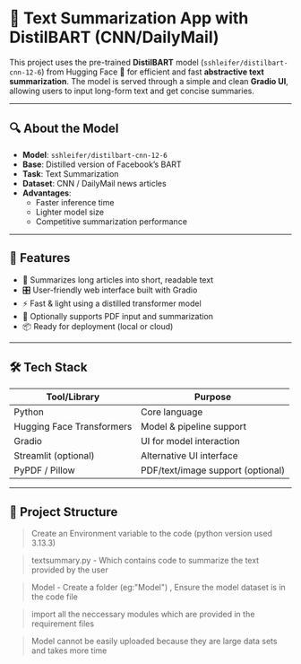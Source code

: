 # 📝 Text Summarization App with DistilBART (CNN/DailyMail)

This project uses the pre-trained **DistilBART** model (`sshleifer/distilbart-cnn-12-6`) from Hugging Face 🤗 for efficient and fast **abstractive text summarization**. The model is served through a simple and clean **Gradio UI**, allowing users to input long-form text and get concise summaries.

---

## 🔍 About the Model

- **Model**: `sshleifer/distilbart-cnn-12-6`
- **Base**: Distilled version of Facebook’s BART
- **Task**: Text Summarization
- **Dataset**: CNN / DailyMail news articles
- **Advantages**:
  - Faster inference time
  - Lighter model size
  - Competitive summarization performance

---

## 🚀 Features

- 🧠 Summarizes long articles into short, readable text
- 🎛️ User-friendly web interface built with Gradio
- ⚡ Fast & light using a distilled transformer model
- 📄 Optionally supports PDF input and summarization
- 📦 Ready for deployment (local or cloud)

---

## 🛠️ Tech Stack

| Tool/Library         | Purpose                                |
|----------------------|----------------------------------------|
| Python               | Core language                          |
| Hugging Face Transformers | Model & pipeline support        |
| Gradio               | UI for model interaction               |
| Streamlit (optional) | Alternative UI interface               |
| PyPDF / Pillow       | PDF/text/image support (optional)      |

---

## 📂 Project Structure
>Create an Environment variable to the code (python version used 3.13.3)

>textsummary.py - Which contains code to summarize the text provided by the user

>Model - Create a folder (eg:"Model") , Ensure the model dataset is in the code file

>import all the neccessary modules which are provided in the requirement files

> Model cannot be easily uploaded because they are large data sets and takes more time 


